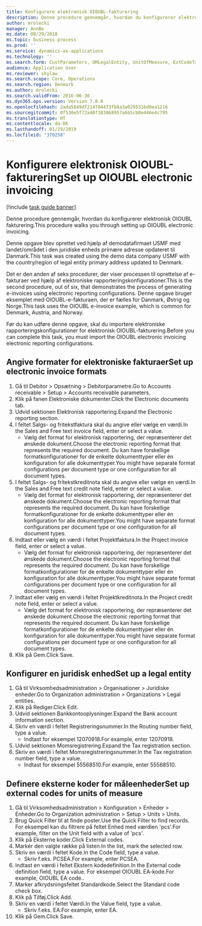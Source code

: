 ```yaml
---
title: Konfigurere elektronisk OIOUBL-fakturering
description: Denne procedure gennemgår, hvordan du konfigurerer elektronisk OIOUBL fakturering.
author: mrolecki
manager: AnnBe
ms.date: 08/29/2018
ms.topic: business-process
ms.prod: ''
ms.service: dynamics-ax-applications
ms.technology: ''
ms.search.form: CustParameters, OMLegalEntity, UnitOfMeasure, ExtCodeTable
audience: Application User
ms.reviewer: shylaw
ms.search.scope: Core, Operations
ms.search.region: Denmark
ms.author: mrolecki
ms.search.validFrom: 2016-06-30
ms.dyn365.ops.version: Version 7.0.0
ms.openlocfilehash: 2ada5849df214704473fb8a3a0295316d0ea1216
ms.sourcegitcommit: 0f530e5f72a40f383868957a6b5cb0e446e4c795
ms.translationtype: HT
ms.contentlocale: da-DK
ms.lasthandoff: 01/29/2019
ms.locfileid: "370258"
---
```

# <a name="set-up-oioubl-electronic-invoicing"></a><span data-ttu-id="ac32b-103">Konfigurere elektronisk OIOUBL-fakturering</span><span class="sxs-lookup"><span data-stu-id="ac32b-103">Set up OIOUBL electronic invoicing</span></span>

[!include [task guide banner](../../includes/task-guide-banner.md)]

<span data-ttu-id="ac32b-104">Denne procedure gennemgår, hvordan du konfigurerer elektronisk OIOUBL fakturering.</span><span class="sxs-lookup"><span data-stu-id="ac32b-104">This procedure walks you through setting up OIOUBL electronic invoicing.</span></span> 



<span data-ttu-id="ac32b-105">Denne opgave blev oprettet ved hjælp af demodatafirmaet USMF med landet/området i den juridiske enheds primære adresse opdateret til Danmark.</span><span class="sxs-lookup"><span data-stu-id="ac32b-105">This task was created using the demo data company USMF with the country/region of legal entity primary address updated to Denmark.</span></span>



<span data-ttu-id="ac32b-106">Det er den anden af seks procedurer, der viser processen til oprettelse af e-fakturaer ved hjælp af elektroniske rapporteringskonfigurationer.</span><span class="sxs-lookup"><span data-stu-id="ac32b-106">This is the second procedure, out of six, that demonstrates the process of generating e-invoices using electronic reporting configurations.</span></span> <span data-ttu-id="ac32b-107">Denne opgave bruger eksemplet med OIOUBL-e-fakturaen, der er fælles for Danmark, Østrig og Norge.</span><span class="sxs-lookup"><span data-stu-id="ac32b-107">This task uses the OIOUBL e-invoice example, which is common for Denmark, Austria, and Norway.</span></span>

<span data-ttu-id="ac32b-108">Før du kan udføre denne opgave, skal du importere elektroniske rapporteringskonfigurationer for elektronisk OIOUBL-fakturering.</span><span class="sxs-lookup"><span data-stu-id="ac32b-108">Before you can complete this task, you must import the OIOUBL electronic invoicing electronic reporting configurations.</span></span>


## <a name="set-up-electronic-invoice-formats"></a><span data-ttu-id="ac32b-109">Angive formater for elektroniske fakturaer</span><span class="sxs-lookup"><span data-stu-id="ac32b-109">Set up electronic invoice formats</span></span>
1. <span data-ttu-id="ac32b-110">Gå til Debitor > Opsætning > Debitorparametre.</span><span class="sxs-lookup"><span data-stu-id="ac32b-110">Go to Accounts receivable > Setup > Accounts receivable parameters.</span></span>
2. <span data-ttu-id="ac32b-111">Klik på fanen Elektroniske dokumenter.</span><span class="sxs-lookup"><span data-stu-id="ac32b-111">Click the Electronic documents tab.</span></span>
3. <span data-ttu-id="ac32b-112">Udvid sektionen Elektronisk rapportering.</span><span class="sxs-lookup"><span data-stu-id="ac32b-112">Expand the Electronic reporting section.</span></span>
4. <span data-ttu-id="ac32b-113">I feltet Salgs- og fritekstfaktura skal du angive eller vælge en værdi.</span><span class="sxs-lookup"><span data-stu-id="ac32b-113">In the Sales and Free text invoice field, enter or select a value.</span></span>
    * <span data-ttu-id="ac32b-114">Vælg det format for elektronisk rapportering, der repræsenterer det ønskede dokument.</span><span class="sxs-lookup"><span data-stu-id="ac32b-114">Choose the electronic reporting format that represents the required document.</span></span> <span data-ttu-id="ac32b-115">Du kan have forskellige formatkonfigurationer for de enkelte dokumenttyper eller én konfiguration for alle dokumenttyper.</span><span class="sxs-lookup"><span data-stu-id="ac32b-115">You might have separate format configurations per document type or one configuration for all document types.</span></span>  
5. <span data-ttu-id="ac32b-116">I feltet Salgs- og fritekstkreditnota skal du angive eller vælge en værdi.</span><span class="sxs-lookup"><span data-stu-id="ac32b-116">In the Sales and Free text credit note field, enter or select a value.</span></span>
    * <span data-ttu-id="ac32b-117">Vælg det format for elektronisk rapportering, der repræsenterer det ønskede dokument.</span><span class="sxs-lookup"><span data-stu-id="ac32b-117">Choose the electronic reporting format that represents the required document.</span></span> <span data-ttu-id="ac32b-118">Du kan have forskellige formatkonfigurationer for de enkelte dokumenttyper eller én konfiguration for alle dokumenttyper.</span><span class="sxs-lookup"><span data-stu-id="ac32b-118">You might have separate format configurations per document type or one configuration for all document types.</span></span>  
6. <span data-ttu-id="ac32b-119">Indtast eller vælg en værdi i feltet Projektfaktura.</span><span class="sxs-lookup"><span data-stu-id="ac32b-119">In the Project invoice field, enter or select a value.</span></span>
    * <span data-ttu-id="ac32b-120">Vælg det format for elektronisk rapportering, der repræsenterer det ønskede dokument.</span><span class="sxs-lookup"><span data-stu-id="ac32b-120">Choose the electronic reporting format that represents the required document.</span></span> <span data-ttu-id="ac32b-121">Du kan have forskellige formatkonfigurationer for de enkelte dokumenttyper eller én konfiguration for alle dokumenttyper.</span><span class="sxs-lookup"><span data-stu-id="ac32b-121">You might have separate format configurations per document type or one configuration for all document types.</span></span>  
7. <span data-ttu-id="ac32b-122">Indtast eller vælg en værdi i feltet Projektkreditnota.</span><span class="sxs-lookup"><span data-stu-id="ac32b-122">In the Project credit note field, enter or select a value.</span></span>
    * <span data-ttu-id="ac32b-123">Vælg det format for elektronisk rapportering, der repræsenterer det ønskede dokument.</span><span class="sxs-lookup"><span data-stu-id="ac32b-123">Choose the electronic reporting format that represents the required document.</span></span> <span data-ttu-id="ac32b-124">Du kan have forskellige formatkonfigurationer for de enkelte dokumenttyper eller én konfiguration for alle dokumenttyper.</span><span class="sxs-lookup"><span data-stu-id="ac32b-124">You might have separate format configurations per document type or one configuration for all document types.</span></span>  
8. <span data-ttu-id="ac32b-125">Klik på Gem.</span><span class="sxs-lookup"><span data-stu-id="ac32b-125">Click Save.</span></span>

## <a name="set-up-a-legal-entity"></a><span data-ttu-id="ac32b-126">Konfigurer en juridisk enhed</span><span class="sxs-lookup"><span data-stu-id="ac32b-126">Set up a legal entity</span></span>
1. <span data-ttu-id="ac32b-127">Gå til Virksomhedsadministration > Organisationer > Juridiske enheder.</span><span class="sxs-lookup"><span data-stu-id="ac32b-127">Go to Organization administration > Organizations > Legal entities.</span></span>
2. <span data-ttu-id="ac32b-128">Klik på Rediger.</span><span class="sxs-lookup"><span data-stu-id="ac32b-128">Click Edit.</span></span>
3. <span data-ttu-id="ac32b-129">Udvid sektionen Bankkontooplysninger.</span><span class="sxs-lookup"><span data-stu-id="ac32b-129">Expand the Bank account information section.</span></span>
4. <span data-ttu-id="ac32b-130">Skriv en værdi i feltet Registreringsnummer.</span><span class="sxs-lookup"><span data-stu-id="ac32b-130">In the Routing number field, type a value.</span></span>
    * <span data-ttu-id="ac32b-131">Indtast for eksempel 12070918.</span><span class="sxs-lookup"><span data-stu-id="ac32b-131">For example, enter 12070918.</span></span>  
5. <span data-ttu-id="ac32b-132">Udvid sektionen Momsregistrering.</span><span class="sxs-lookup"><span data-stu-id="ac32b-132">Expand the Tax registration section.</span></span>
6. <span data-ttu-id="ac32b-133">Skriv en værdi i feltet Momsregistreringsnummer.</span><span class="sxs-lookup"><span data-stu-id="ac32b-133">In the Tax registration number field, type a value.</span></span>
    * <span data-ttu-id="ac32b-134">Indtast for eksempel 55568510.</span><span class="sxs-lookup"><span data-stu-id="ac32b-134">For example, enter 55568510.</span></span>  

## <a name="set-up-external-codes-for-units-of-measure"></a><span data-ttu-id="ac32b-135">Definere eksterne koder for måleenheder</span><span class="sxs-lookup"><span data-stu-id="ac32b-135">Set up external codes for units of measure</span></span>
1. <span data-ttu-id="ac32b-136">Gå til Virksomhedsadministration > Konfiguration > Enheder > Enheder.</span><span class="sxs-lookup"><span data-stu-id="ac32b-136">Go to Organization administration > Setup > Units > Units.</span></span>
2. <span data-ttu-id="ac32b-137">Brug Quick Filter til at finde poster.</span><span class="sxs-lookup"><span data-stu-id="ac32b-137">Use the Quick Filter to find records.</span></span> <span data-ttu-id="ac32b-138">For eksempel kan du filtrere på feltet Enhed med værdien 'pcs'.</span><span class="sxs-lookup"><span data-stu-id="ac32b-138">For example, filter on the Unit field with a value of 'pcs'.</span></span>
3. <span data-ttu-id="ac32b-139">Klik på Eksterne koder.</span><span class="sxs-lookup"><span data-stu-id="ac32b-139">Click External codes.</span></span>
4. <span data-ttu-id="ac32b-140">Markér den valgte række på listen.</span><span class="sxs-lookup"><span data-stu-id="ac32b-140">In the list, mark the selected row.</span></span>
5. <span data-ttu-id="ac32b-141">Skriv en værdi i feltet Kode.</span><span class="sxs-lookup"><span data-stu-id="ac32b-141">In the Code field, type a value.</span></span>
    * <span data-ttu-id="ac32b-142">Skriv f.eks. PCSEA.</span><span class="sxs-lookup"><span data-stu-id="ac32b-142">For example, enter PCSEA.</span></span>  
6. <span data-ttu-id="ac32b-143">Indtast en værdi i feltet Ekstern kodedefinition.</span><span class="sxs-lookup"><span data-stu-id="ac32b-143">In the External code definition field, type a value.</span></span> <span data-ttu-id="ac32b-144">For eksempel OIOUBL EA-kode.</span><span class="sxs-lookup"><span data-stu-id="ac32b-144">For example, OIOUBL EA code..</span></span>
7. <span data-ttu-id="ac32b-145">Marker afkrydsningsfeltet Standardkode.</span><span class="sxs-lookup"><span data-stu-id="ac32b-145">Select the Standard code check box.</span></span>
8. <span data-ttu-id="ac32b-146">Klik på Tilføj.</span><span class="sxs-lookup"><span data-stu-id="ac32b-146">Click Add.</span></span>
9. <span data-ttu-id="ac32b-147">Skriv en værdi i feltet Værdi.</span><span class="sxs-lookup"><span data-stu-id="ac32b-147">In the Value field, type a value.</span></span>
    * <span data-ttu-id="ac32b-148">Skriv f.eks. EA.</span><span class="sxs-lookup"><span data-stu-id="ac32b-148">For example, enter EA.</span></span>  
10. <span data-ttu-id="ac32b-149">Klik på Gem.</span><span class="sxs-lookup"><span data-stu-id="ac32b-149">Click Save.</span></span>

